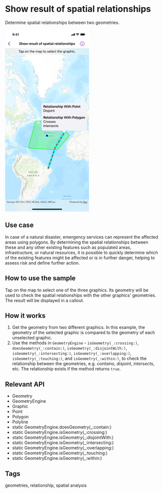 # Show result of spatial relationships

Determine spatial relationships between two geometries.

![Screenshot of show result of spatial relationships sample](show-result-of-spatial-relationships.png)

## Use case

In case of a natural disaster, emergency services can represent the affected areas using polygons. By determining the spatial relationships between these and any other existing features such as populated areas, infrastructure, or natural resources, it is possible to quickly determine which of the existing features might be affected or is in further danger, helping to assess risk and define further action.

## How to use the sample

Tap on the map to select one of the three graphics. Its geometry will be used to check the spatial relationships with the other graphics' geometries. The result will be displayed in a callout.

## How it works

1. Get the geometry from two different graphics. In this example, the geometry of the selected graphic is compared to the geometry of each unselected graphic.
2. Use the methods in `GeometryEngine` - `isGeometry(_:crossing:)`, `doesGeometry(_:contain:)`, `isGeometry(_:disjointWith:)`, `isGeometry(_:intersecting:)`, `isGeometry(_:overlapping:)`, `isGeometry(_:touching:)`, and `isGeometry(_:within:)`, to check the relationship between the geometries, e.g. *contains*, *disjoint*, *intersects*, etc. The relationship exists if the method returns `true`.

## Relevant API

* Geometry
* GeometryEngine
* Graphic
* Point
* Polygon
* Polyline
* static GeometryEngine.doesGeometry(_:contain:)
* static GeometryEngine.isGeometry(_:crossing:)
* static GeometryEngine.isGeometry(_:disjointWith:)
* static GeometryEngine.isGeometry(_:intersecting:)
* static GeometryEngine.isGeometry(_:overlapping:)
* static GeometryEngine.isGeometry(_:touching:)
* static GeometryEngine.isGeometry(_:within:)

## Tags

geometries, relationship, spatial analysis
